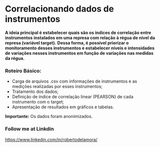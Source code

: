 # Correlacionando dados de instrumentos

**A ideia principal é estabelecer quais são os índices de correlação entre instrumentos instalados em uma represa com relação à régua de nível da represa (variável target).**
**Dessa forma, é possível priorizar o monitoramento desses instrumentos e estabelecer níveis e intensidades de variações nesses instrumentos em função de variações nas medidas da régua.**


### Roteiro Básico:

- Carga de arquivos .csv com informações de instrumentos e as medições realizadas por esses instrumentos;
- Tratamento dos dados;
- Definição de índice de correlação linear (PEARSON) de cada instrumento com o target;
- Apresentação de resultados em gráficos e tabelas.

**Importante:** Os dados foram anonimizados.




### Follow me at Linkdin

https://www.linkedin.com/in/robertodelamora/
